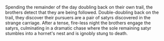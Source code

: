 Spending the remainder of the day doubling back on their own trail, the brothers detect that they are being followed. Double-doubling back on the trail, they discover their pursuers are a pair of satyrs discovered in the strange carriage. After a tense, fire-less night the brothers engage the satyrs, culminating in a dramatic chase where the sole remaining satyr stumbles into a hornet's nest and is ignobly stung to death.